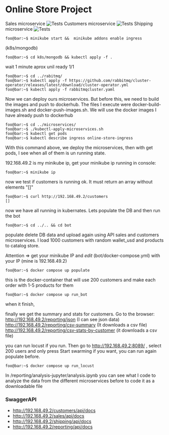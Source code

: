 # Online Store Project



Sales microservice ![Tests](https://github.com/gnm3000/coding-online-store/actions/workflows/sales.yml/badge.svg)
Customers microservice ![Tests](https://github.com/gnm3000/coding-online-store/actions/workflows/customers.yml/badge.svg)
Shipping microservice ![Tests](https://github.com/gnm3000/coding-online-store/actions/workflows/shipping.yml/badge.svg)

```console
foo@bar:~$ minikube start &&  minikube addons enable ingress

```


(k8s/mongodb)

```console
foo@bar:~$ cd k8s/mongodb && kubectl apply -f . 

```
wait 1 minute aprox unil ready 1/1

```console
foo@bar:~$ cd ../rabitmq/ 
foo@bar:~$ kubectl apply -f https://github.com/rabbitmq/cluster-operator/releases/latest/download/cluster-operator.yml
foo@bar:~$ kubectl apply -f rabbitmqcluster.yaml

```
Now we can deploy ours microservices. But before this, we need to build the images and push to dockerhub.
The files I execute were  docker-build-images.sh and docker-push-images.sh.
We will use the docker images I have already push to dockerhub


```console
foo@bar:~$ cd ../microservices/
foo@bar:~$ ./kubectl-apply-microservices.sh 
foo@bar:~$ kubectl get pods
foo@bar:~$ kubectl describe ingress online-store-ingress

```
With this command above, we deploy the microservices, then with get pods, I see when all of them is un running state.


192.168.49.2 is my minikube ip, get your minikube ip running in console:

```console
foo@bar:~$ minikube ip 

```

now we test if customers is running ok. It must return an array without elements "[]"

```console
foo@bar:~$ curl http://192.168.49.2/customers
[]
```

now we have all running in kubernates. Lets populate the DB and then run the bot

```console
foo@bar:~$ cd ../.. && cd bot
```

populate delete DB data and upload again using API sales and customers microservices.
I load 1000 customers with random wallet_usd and products to catalog store.

Attention => get your minikube IP and *edit* (bot/docker-compose.yml) with your IP (mine is 192.168.49.2)

```console
foo@bar:~$ docker compose up populate
```

this is the docker-container that will use 200 customers and make each order with 1-5 products for them

```console
foo@bar:~$ docker compose up run_bot
```
when it finish,


finally we get the summary and stats for customers. Go to the browser:
http://192.168.49.2/reporting/json (I can see json data)
http://192.168.49.2/reporting/csv-summary (It downloads a csv file)
http://192.168.49.2/reporting/csv-stats-by-customer (it downloads a csv file)


you can run locust
if you run. Then go to http://192.168.49.2:8089/ , select 200 users and only press Start swarming
if you want, you can run again populate before.

```console
foo@bar:~$ docker compose up run_locust
```



In /reporting/analysis-jupyter/analysis.ipynb you can see what I code to analyze the data from the different microservices before to code it as a downloadable file

### SwaggerAPI
- http://192.168.49.2/customers/api/docs
- http://192.168.49.2/sales/api/docs
- http://192.168.49.2/shipping/api/docs
- http://192.168.49.2/reporting/api/docs